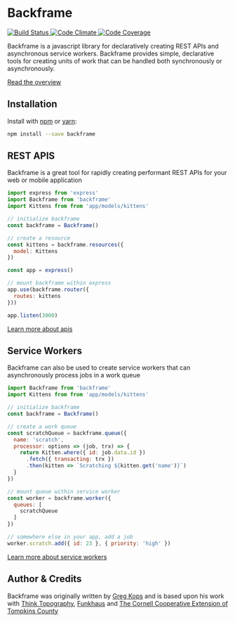 # Backframe
<a href="https://circleci.com/gh/mahaplatform/backframe">
  <img src="https://img.shields.io/circleci/project/mahaplatform/backframe.svg?maxAge=600" alt="Build Status" >
</a>
<a href="https://codeclimate.com/github/mahaplatform/backframe">
  <img src="https://img.shields.io/codeclimate/github/mahaplatform/backframe.svg?maxAge=600" alt="Code Climate" />
</a>
<a href="https://codeclimate.com/github/mahaplatform/backframe/coverage">
  <img src="https://img.shields.io/codeclimate/coverage/github/mahaplatform/backframe.svg?maxAge=600" alt="Code Coverage" />
</a>

Backframe is a javascript library for declaratively creating REST APIs and
asynchronous service workers. Backframe provides simple, declarative tools for
creating units of work that can be handled both synchronously or asynchronously.

[Read the overview](https://github.com/mahaplatform/backframe/blob/master/docs/overview.md)

## Installation
Install with [npm](http://npmjs.com) or [yarn](https://yarnpkg.com):

```sh
npm install --save backframe
```

## REST APIS
Backframe is a great tool for rapidly creating performant REST APIs for your web
or mobile application

```javascript
import express from 'express'
import Backframe from 'backframe'
import Kittens from from 'app/models/kittens'

// initialize backframe
const backframe = Backframe()

// create a resource
const kittens = backframe.resources({
  model: Kittens
})

const app = express()

// mount backframe within express
app.use(backframe.router({
  routes: kittens
}))

app.listen(3000)
```

[Learn more about apis](https://github.com/mahaplatform/backframe/blob/master/docs/api.md)

## Service Workers
Backframe can also be used to create service workers that can asynchronously
process jobs in a work queue


```javascript
import Backframe from 'backframe'
import Kittens from from 'app/models/kittens'

// initialize backframe
const backframe = Backframe()

// create a work queue
const scratchQueue = backframe.queue({
  name: 'scratch',
  processor: options => (job, trx) => {
    return Kitten.where({ id: job.data.id })
      .fetch({ transacting: trx })
      .then(kitten => `Scratching ${kitten.get('name')}`)
  }
})

// mount queue within service worker
const worker = backframe.worker({
  queues: [
    scratchQueue
  ]
})

// somewhere else in your app, add a job
worker.scratch.add({ id: 23 }, { priority: 'high' })
```

[Learn more about service workers](https://github.com/mahaplatform/backframe/blob/master/docs/worker.md)

## Author & Credits

Backframe was originally written by [Greg Kops](https://github.com/mochini) and
is based upon his work with [Think Topography](http://thinktopography.com),
[Funkhaus](http://funkhaus.us) and [The Cornell Cooperative Extension of Tompkins County](http://ccetompkins.org)
